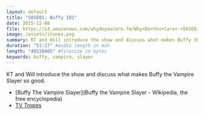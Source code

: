 ```yaml
---
layout: default
title: "S01E01: Buffy 101"
date: 2015-12-08
file: https://s3.amazonaws.com/whydoyoucare.fm/Why+Do+You+Care+-+S01E01.mp3
image: /assets/itunes.png
summary: KT and Will introduce the show and discuss what makes Buffy the Vampire Slayer so good.
duration: "51:17" #audio length in min
length: "49228405" #filesize in bytes
keywords: buffy, vampire, slayer
---
```


KT and Will introduce the show and discuss what makes Buffy the Vampire Slayer so good.

- [Buffy The Vampire Slayer](Buffy the Vampire Slayer - Wikipedia, the free encyclopedia)
- [TV Tropes](http://tvtropes.org/)